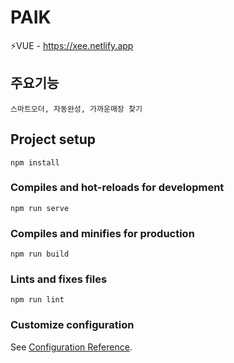 # PAIK

⚡VUE - https://xee.netlify.app


## 주요기능
```
스마트오더, 자동완성, 가까운매장 찾기
```

## Project setup
```
npm install
```

### Compiles and hot-reloads for development
```
npm run serve
```

### Compiles and minifies for production
```
npm run build
```

### Lints and fixes files
```
npm run lint
```

### Customize configuration
See [Configuration Reference](https://cli.vuejs.org/config/).
